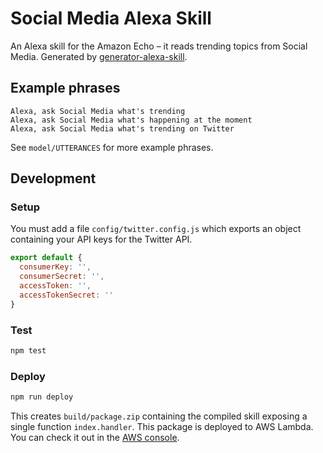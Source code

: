 # Social Media Alexa Skill

An Alexa skill for the Amazon Echo – it reads trending topics from Social Media. Generated by [generator-alexa-skill](https://github.com/cameronhunter/generator-alexa-skill).

## Example phrases
```
Alexa, ask Social Media what's trending
Alexa, ask Social Media what's happening at the moment
Alexa, ask Social Media what's trending on Twitter
```

See `model/UTTERANCES` for more example phrases.

## Development

### Setup
You must add a file `config/twitter.config.js` which exports an object containing your API keys for the Twitter API.

```javascript
export default {
  consumerKey: '',
  consumerSecret: '',
  accessToken: '',
  accessTokenSecret: ''
}
```

### Test

```bash
npm test
```

### Deploy

```bash
npm run deploy
```

This creates `build/package.zip` containing the compiled skill exposing a single function `index.handler`. This package is deployed to AWS Lambda. You can check it out in the [AWS console](https://console.aws.amazon.com/lambda/home?region=us-east-1#/functions/social-media-alexa-skill).
